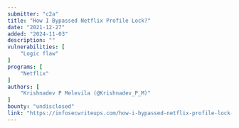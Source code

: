 ```yaml
---
submitter: "c2a"
title: "How I Bypassed Netflix Profile Lock?"
date: "2021-12-27"
added: "2024-11-03"
description: ""
vulnerabilities: [
    "Logic flaw"
]
programs: [
    "Netflix"
]
authors: [
    "Krishnadev P Melevila (@Krishnadev_P_M)"
]
bounty: "undisclosed"
link: "https://infosecwriteups.com/how-i-bypassed-netflix-profile-lock-43901be1307c"
---
```




